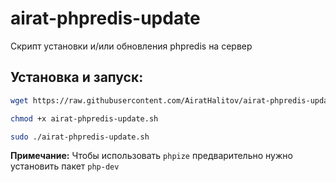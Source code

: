 # airat-phpredis-update
Скрипт установки и/или обновления phpredis на сервер

## Установка и запуск:
```bash
wget https://raw.githubusercontent.com/AiratHalitov/airat-phpredis-update/main/airat-phpredis-update.sh

chmod +x airat-phpredis-update.sh

sudo ./airat-phpredis-update.sh
```

**Примечание:** Чтобы использовать `phpize` предварительно нужно установить пакет `php-dev`
